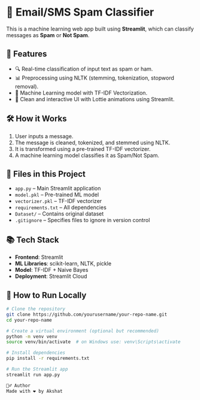 # 📧 Email/SMS Spam Classifier

This is a machine learning web app built using **Streamlit**, which can classify messages as **Spam** or **Not Spam**.

## 🚀 Features

- 🔍 Real-time classification of input text as spam or ham.
- 📊 Preprocessing using NLTK (stemming, tokenization, stopword removal).
- 🧠 Machine Learning model with TF-IDF Vectorization.
- 🎨 Clean and interactive UI with Lottie animations using Streamlit.

## 🛠️ How it Works

1. User inputs a message.
2. The message is cleaned, tokenized, and stemmed using NLTK.
3. It is transformed using a pre-trained TF-IDF vectorizer.
4. A machine learning model classifies it as Spam/Not Spam.

## 💾 Files in this Project

- `app.py` – Main Streamlit application
- `model.pkl` – Pre-trained ML model
- `vectorizer.pkl` – TF-IDF vectorizer
- `requirements.txt` – All dependencies
- `Dataset/` – Contains original dataset
- `.gitignore` – Specifies files to ignore in version control

## 📚 Tech Stack

- **Frontend**: Streamlit
- **ML Libraries**: scikit-learn, NLTK, pickle
- **Model**: TF-IDF + Naive Bayes 
- **Deployment**: Streamlit Cloud 


## 🧪 How to Run Locally

```bash
# Clone the repository
git clone https://github.com/yourusername/your-repo-name.git
cd your-repo-name

# Create a virtual environment (optional but recommended)
python -m venv venv
source venv/bin/activate  # on Windows use: venv\Scripts\activate

# Install dependencies
pip install -r requirements.txt

# Run the Streamlit app
streamlit run app.py

🙋‍♂️ Author
Made with ❤️ by Akshat